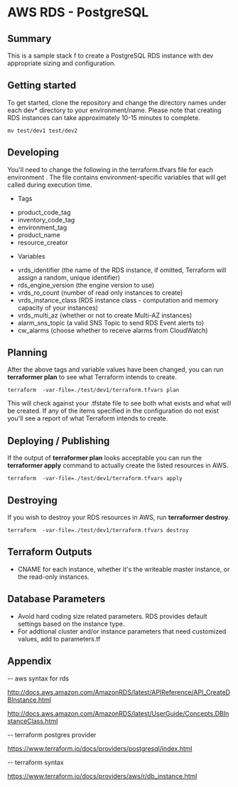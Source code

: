 # AWS RDS - PostgreSQL

## Summary
This is a sample stack f to create a PostgreSQL RDS instance with dev appropriate sizing and configuration. 

## Getting started
To get started, clone the repository and change the directory names under each dev* directory to your environment/name. Please note that creating RDS instances can take approximately 10-15 minutes to complete.

```
mv test/dev1 test/dev2
```
## Developing
You'll need to change the following in the terraform.tfvars file for each environment . The file contains environment-specific variables that will get called during execution time.

* Tags
 - product_code_tag 
 - inventory_code_tag
 - environment_tag
 - product_name
 - resource_creator

* Variables

 - vrds_identifier (the name of the RDS instance, if omitted, Terraform will assign a random, unique identifier)
 - rds_engine_version (the engine version to use)
 - vrds_ro_count (number of read only instances to create)
 - vrds_instance_class (RDS instance class - computation and memory capacity of your instances)
 - vrds_multi_az (whether or not to create Multi-AZ instances)
 - alarm_sns_topic (a valid SNS Topic to send RDS Event alerts to)
 - cw_alarms (choose whether to receive alarms from CloudWatch)


## Planning
After the above tags and variable values have been changed, you can run <strong>terraformer plan</strong> to see what Terraform intends to create.

```
terraform  -var-file=./test/dev1/terraform.tfvars plan
```

This will check against your .tfstate file to see both what exists and what will be created. If any of the items specified in the configuration do not exist you'll see a report of what Terraform intends to create.

## Deploying / Publishing
If the output of <strong>terraformer plan</strong> looks acceptable you can run the <strong>terraformer apply</strong> command to actually create the listed resources in AWS.

```
terraform  -var-file=./test/dev1/terraform.tfvars apply
```

## Destroying
If you wish to destroy your RDS resources in AWS, run <strong>terraformer destroy</strong>.

```
terraform  -var-file=./test/dev1/terraform.tfvars destroy
```

## Terraform Outputs

  * CNAME for each instance, whether it's the writeable master instance, or the read-only instances.

## Database Parameters
  * Avoid hard coding size related parameters. RDS provides default settings based on the instance type.
  * For addtional cluster and/or instance parameters that need customized values, add to parameters.tf

## Appendix

-- aws syntax for rds

http://docs.aws.amazon.com/AmazonRDS/latest/APIReference/API_CreateDBInstance.html

http://docs.aws.amazon.com/AmazonRDS/latest/UserGuide/Concepts.DBInstanceClass.html

-- terraform postgres provider

https://www.terraform.io/docs/providers/postgresql/index.html

-- terraform syntax

https://www.terraform.io/docs/providers/aws/r/db_instance.html


